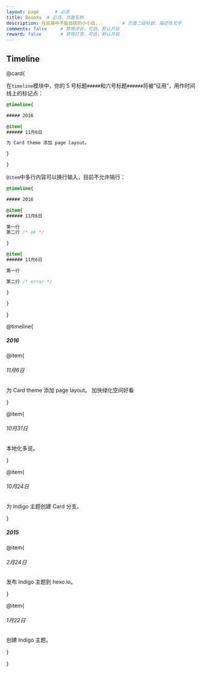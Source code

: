 ```yaml
---
layout: page      # 必须
title: BoomXu  # 必须，页面名称
description: 在前端中不能自拔的小小白...       # 页面二级标题，描述性文字
comments: false     # 禁用评论，可选，默认开启
reward: false       # 禁用打赏，可选，默认开启
---
```



## Timeline

@card{

在`timeline`模块中，你的 5 号标题`#####`和六号标题`######`将被“征用”，用作时间线上的标记点：

```css
@timeline{

##### 2016

@item{
###### 11月6日

为 Card theme 添加 page layout。

}

}
```

`@item`中多行内容可以换行输入，目前不允许隔行：

```css
@timeline{

##### 2016

@item{
###### 11月6日

第一行 
第二行 /* ok */

}

@item{
###### 11月6日

第一行

第二行 /* error */

}

}
```

}

@timeline{

##### 2016

@item{
###### 11月6日

为 Card theme 添加 page layout。
加快绿化空间好看

}

@item{
###### 10月31日

本地化多说。

}

@item{
###### 10月24日

为 Indigo 主题创建 Card 分支。

}

##### 2015

@item{
###### 2月24日

发布 Indigo 主题到 hexo.io。

}

@item{
###### 1月22日

创建 Indigo 主题。

}

}
